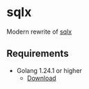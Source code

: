 # sqlx

Modern rewrite of [sqlx](https://github.com/jmoiron/sqlx)

## Requirements

- Golang 1.24.1 or higher  
   - [Download](https://go.dev/dl/)
